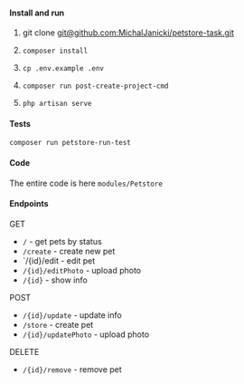 #### Install and run
1. git clone [git@github.com:MichalJanicki/petstore-task.git](https://github.com/MichalJanicki/petstore-task.git)

2. `composer install`

3. `cp .env.example .env`

4. `composer run post-create-project-cmd`

5. `php artisan serve`

#### Tests

`composer run petstore-run-test`

#### Code

The entire code is here `modules/Petstore`

#### Endpoints

GET

- `/` - get pets by status
- `/create` - create new pet
- `/{id}/edit - edit pet
- `/{id}/editPhoto` - upload photo
- `/{id}` - show info

POST

- `/{id}/update` - update info
- `/store` - create pet
- `/{id}/updatePhoto` - upload photo

DELETE

- `/{id}/remove` - remove pet
